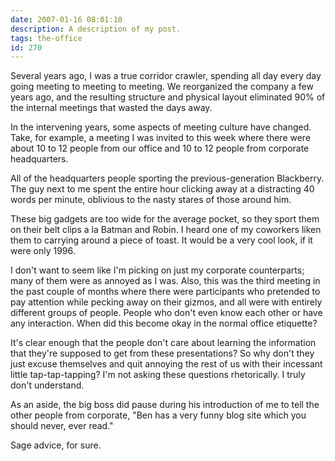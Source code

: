 ```yaml
---
date: 2007-01-16 08:01:10
description: A description of my post.
tags: the-office
id: 270
---
```

Several years ago, I was a true corridor crawler, spending all day every day going meeting to meeting to meeting.  We reorganized the company a few years ago, and the resulting structure and physical layout eliminated 90% of the internal meetings that wasted the days away.

In the intervening years, some aspects of meeting culture have changed.  Take, for example, a meeting I was invited to this week where there were about 10 to 12 people from our office and 10 to 12 people from corporate headquarters.
<!--more-->
All of the headquarters people sporting the previous-generation Blackberry.  The guy next to me spent the entire hour clicking away at a distracting 40 words per minute, oblivious to the nasty stares of those around him.

These big gadgets are too wide for the average pocket, so they sport them on their belt clips a la Batman and Robin.  I heard one of my coworkers liken them to carrying around a piece of toast.  It would be a very cool look, if it were only 1996.

I don't want to seem like I'm picking on just my corporate counterparts; many of them were as annoyed as I was.  Also, this was the third meeting in the past couple of months where there were participants who pretended to pay attention while pecking away on their gizmos, and all were with entirely different groups of people.  People who don't even know each other or have any interaction.  When did this become okay in the normal office etiquette?

It's clear enough that the people don't care about learning the information that they're supposed to get from these presentations?  So why don't they just excuse themselves and quit annoying the rest of us with their incessant little tap-tap-tapping?  I'm not asking these questions rhetorically.  I truly don't understand.

As an aside, the big boss did pause during his introduction of me to tell the other people from corporate, "Ben has a very funny blog site which you should never, ever read."

Sage advice, for sure.

